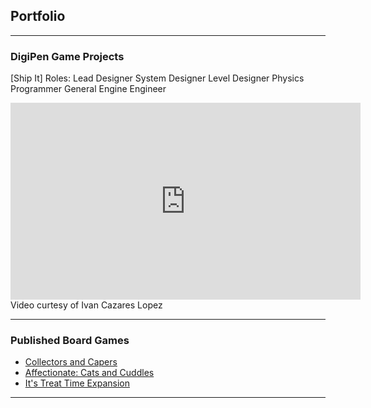 ## Portfolio

---

### DigiPen Game Projects 

[Ship It]
Roles:
  Lead Designer
  System Designer 
  Level Designer 
  Physics Programmer
  General Engine Engineer
<iframe width="560" height="315" src="https://www.youtube.com/embed/drE5weqtC00" frameborder="0" allow="accelerometer; autoplay; encrypted-media; gyroscope; picture-in-picture" allowfullscreen></iframe>
Video curtesy of Ivan Cazares Lopez

---

### Published Board Games

- [Collectors and Capers](https://www.blueherongames.com/collectors-and-capers)
- [Affectionate: Cats and Cuddles](https://www.blueherongames.com/affectionate)
- [It's Treat Time Expansion](https://www.blueherongames.com/store/ts-treat-time-expansion)

---


